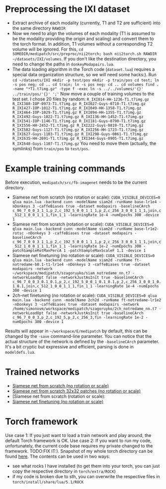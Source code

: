 # Preprocessing the IXI dataset #
* Extract archive of each modality (currently, T1 and T2 are sufficient) into the same directory `RAWDIR`
* Now we need to align the volumes of each modality (T1 is assumed to be the modality providing the origin and scaling) and convert them to the torch format. In addition, T1 volumes without a corresponding T2 volume will be ignored. For this, `cd SOMEDIR/medipatch/src/preproc/nii2torch; bash nii2torch.sh RAWDIR ~/datasets/IXI/volumes`. If you don't like the destination directory, you need to change the paths in `donkeyModapairs.lua`.
* The data loading algorithm in the Torch code (`dataset.lua`) requires a special data organization structure, so we will need some hacks:). Run
``
cd ~/datasets/IXI
mkdir -p test/pos
mkdir -p train/pos
cd test; ln -s pos neg; cd ..
cd train; ln -s pos neg; cd ..
cd volumes
find . -name "*T1.t7img.gz" -type f -exec ln -s ../../volumes/'{}' ../train/pos/'{}' ';'
``
Now move a couple of training volumes to the test set. I chose 20 files by random:
``
R_IXI014-HH-1236-T1.t7img.gz    R_IXI388-IOP-0973-T1.t7img.gz
R_IXI027-Guys-0710-T1.t7img.gz  R_IXI427-IOP-1012-T1.t7img.gz
R_IXI049-HH-1358-T1.t7img.gz    R_IXI464-IOP-1029-T1.t7img.gz
R_IXI094-HH-1355-T1.t7img.gz    R_IXI492-Guys-1022-T1.t7img.gz
R_IXI136-HH-1452-T1.t7img.gz    R_IXI541-IOP-1146-T1.t7img.gz
R_IXI181-Guys-0790-T1.t7img.gz  R_IXI556-HH-2452-T1.t7img.gz
R_IXI222-Guys-0819-T1.t7img.gz  R_IXI582-Guys-1127-T1.t7img.gz
R_IXI256-HH-1723-T1.t7img.gz    R_IXI627-Guys-1103-T1.t7img.gz
R_IXI298-Guys-0861-T1.t7img.gz  R_IXI635-HH-2691-T1.t7img.gz
R_IXI344-Guys-0905-T1.t7img.gz  R_IXI648-Guys-1107-T1.t7img.gz
``
You need to move them (actually, the symlinks) from `train/pos` to `test/pos`.

# Example training commands #
Before execution, `medipatch/src/fb-imagenet` needs to be the current directory. 

* Siamese net from scratch (no rotation or scale): `CUDA_VISIBLE_DEVICES=0 qlua main.lua -backend cunn -modelName siam2d -runName base-lr1e4 -nDonkeys 3 -caffeBiases true -dataset modapairs -baselineCArch c_96_7_0_0_3_1_1,p_2,c_192_5_0_0_1_1_1,p_2,c_256_3_0_0_1_1_1,join,c_512_1_0_0_1_1_1,fin_1_1 -learningRate 1e-4 -numEpochs 300 -device 1`
* Siamese net from scratch (rotation or scale): `CUDA_VISIBLE_DEVICES=0 qlua main.lua -backend cunn -modelName siam2d -runName base-lr1e2-rotsc -nDonkeys 3 -caffeBiases true -dataset modapairs -baselineCArch c_96_7_0_0_3_1_1,p_2,c_192_5_0_0_1_1_1,p_2,c_256_3_0_0_1_1_1,join,c_512_1_0_0_1_1_1,fin_1_1 -learningRate 1e-2 -numEpochs 300 -patchSampleRotMaxPercA 1 -patchSampleMaxScaleF 1.1 -device 1 `
* Siamese net finetuning (no rotation or scale): `CUDA_VISIBLE_DEVICES=0 qlua main.lua -backend cunn -modelName siam2d -runName ft-notredame-b0.1-t1-lr1e4 -nDonkeys 3 -caffeBiases true -dataset modapairs -network ~/workspace/medipatch/szagoruyko/siam_notredame_nn.t7 -networkLoadOpt false -networkJustAsInit true -baselineCArch c_96_7_0_0_3_0.1_0.1,p_2,c_192_5_0_0_1_0.1_0.1,p_2,c_256_3_0_0_1_0.1_0.1,join,c_512_1_0_0_1_1_1,fin_1_1 -learningRate 1e-4 -numEpochs 300 -device 1`
* 2ch-net finetuning (no rotation or scale): `CUDA_VISIBLE_DEVICES=0 qlua main.lua -backend cunn -modelName 2ch2d -runName ft-notredame-lr1e2 -nDonkeys 3 -caffeBiases true -dataset modapairs -network /home/simonovm/workspace/medipatch/szagoruyko/2ch_notredame_nn.t7 -networkLoadOpt false -networkJustAsInit true -baselineCArch c_96_7_0_0_3,p_2,c_192_5,p_2,c_256_3,fin -learningRate 1e-2 -numEpochs 300 -device 1`

Results will appear in `~/workspace/E/medipatch` by default, this can be changed by the `-save` command-line parameter. You can notice that the actual structure of the network is defined by the `-baselineCArch` parameter. It's a bit cryptic but expressive and efficient, parsing is done in `modeldefs.lua`.

# Trained networks #
* [Siamese net from scratch (no rotation or scale)](http://imagine.enpc.fr/~simonovm/medipatch/main-siam2d/20150712-205257-base-lr1e4/network.net)
* [Siamese net from scratch 32x32 patches (no rotation or scale)](http://imagine.enpc.fr/~simonovm/medipatch/main-siam2d/20150712-205529-base-patch32-lr1e4/network.net)
* [Siamese net from scratch (rotation or scale): 
* [Siamese net finetuning (no rotation or scale)](http://imagine.enpc.fr/~simonovm/medipatch/main-siam2d/20150712-205257-base-lr1e4/network.net)

# Torch framework #
Use case 1: If you just want to load a train network and play around, the default Torch framework is OK.
Use case 2: If you want to run my code, unfortunately, the current code base requires my private changed to the framework. TODO:FIX IT:). Snapshot of my whole torch directory can be found [here](http://imagine.enpc.fr/~simonovm/medipatch/torch.tar.gz). The contents can be used in two ways:
* see what rocks I have installed (to get them into your torch, you can just copy the respective directory in `torch/extra/ROCK`)
* if my code is broken due to sth, you can overwrite the respective files in `torch/install/share/lua/5.1/ROCK`


